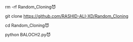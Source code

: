 rm -rf Random_Cloning😈

git clone https://github.com/RASHID-ALI-XD/Random_Cloning

cd Random_Cloning😈

python BALOCH2.py😈
